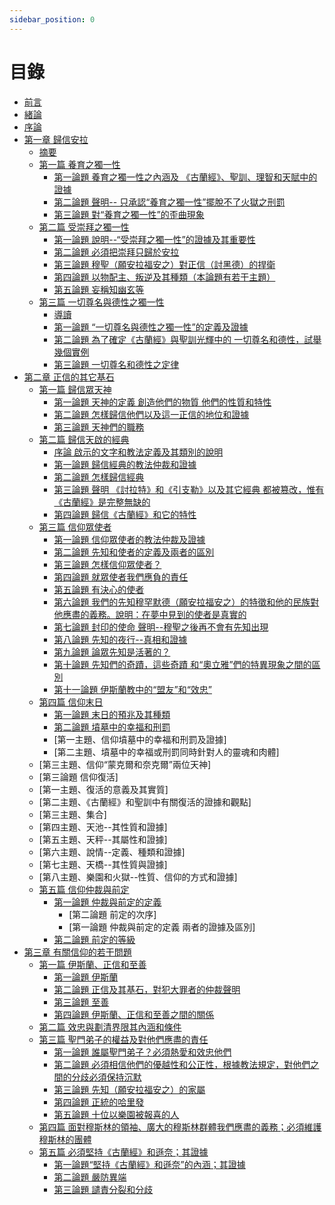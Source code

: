 ```yaml
---
sidebar_position: 0
---
```


# 目錄

- [前言](https://iimaanchinese.netlify.app/docs/iimaan/intro)
- [緒論](https://iimaanchinese.netlify.app/docs/iimaan/intro2)
- [序論](https://iimaanchinese.netlify.app/docs/iimaan/intro3)
- [第一章 歸信安拉](https://iimaanchinese.netlify.app/docs/category/%E7%AC%AC%E4%B8%80%E7%AB%A0-%E6%AD%B8%E4%BF%A1%E5%AE%89%E6%8B%89)
    - [摘要](https://iimaanchinese.netlify.app/docs/iimaan/chapter1/intro)
    - [第一篇 養育之獨一性](https://iimaanchinese.netlify.app/docs/category/%E7%AC%AC%E4%B8%80%E7%AF%87-%E9%A4%8A%E8%82%B2%E4%B9%8B%E7%8D%A8%E4%B8%80%E6%80%A7)
        - [第一論題 養育之獨一性之內涵及 《古蘭經》、聖訓、理智和天賦中的證據](https://iimaanchinese.netlify.app/docs/iimaan/chapter1/section1/topic1)
        - [第二論題 聲明-- 只承認“養育之獨一性”擺脫不了火獄之刑罰](https://iimaanchinese.netlify.app/docs/iimaan/chapter1/section1/topic2)
        - [第三論題 對“養育之獨一性”的歪曲現象](https://iimaanchinese.netlify.app/docs/iimaan/chapter1/section1/topic3)
    - [第二篇 受崇拜之獨一性](https://iimaanchinese.netlify.app/docs/category/%E7%AC%AC%E4%BA%8C%E7%AF%87-%E5%8F%97%E5%B4%87%E6%8B%9C%E4%B9%8B%E7%8D%A8%E4%B8%80%E6%80%A7)
        - [第一論題 說明--“受崇拜之獨一性”的證據及其重要性](https://iimaanchinese.netlify.app/docs/iimaan/chapter1/section2/topic1)
        - [第二論題 必須把崇拜只歸於安拉](https://iimaanchinese.netlify.app/docs/iimaan/chapter1/section2/topic2)
        - [第三論題 穆聖（願安拉福安之）對正信（討黑德）的捍衛](https://iimaanchinese.netlify.app/docs/iimaan/chapter1/section2/topic3)
        - [第四論題 以物配主、叛逆及其種類（本論題有若干主題）](https://iimaanchinese.netlify.app/docs/iimaan/chapter1/section2/topic4)
        - [第五論題 妄稱知幽玄等](https://iimaanchinese.netlify.app/docs/iimaan/chapter1/section2/topic5)
    - [第三篇 一切尊名與德性之獨一性](https://iimaanchinese.netlify.app/docs/category/%E7%AC%AC%E4%B8%89%E7%AF%87-%E4%B8%80%E5%88%87%E5%B0%8A%E5%90%8D%E8%88%87%E5%BE%B7%E6%80%A7%E4%B9%8B%E7%8D%A8%E4%B8%80%E6%80%A7)
        - [導讀](https://iimaanchinese.netlify.app/docs/iimaan/chapter1/section3/guide)
        - [第一論題 “一切尊名與德性之獨一性”的定義及證據](https://iimaanchinese.netlify.app/docs/iimaan/chapter1/section3/topic1)
        - [第二論題 為了確定《古蘭經》與聖訓光輝中的 一切尊名和德性，試舉幾個實例](https://iimaanchinese.netlify.app/docs/iimaan/chapter1/section3/topic2)
        - [第三論題 一切尊名和德性之定律](https://iimaanchinese.netlify.app/docs/iimaan/chapter1/section3/topic3)
- [第二章 正信的其它基石](https://iimaanchinese.netlify.app/docs/category/%E7%AC%AC%E4%BA%8C%E7%AB%A0-%E6%AD%A3%E4%BF%A1%E7%9A%84%E5%85%B6%E4%BB%96%E5%9F%BA%E7%9F%B3)
    - [第一篇 歸信眾天神](https://iimaanchinese.netlify.app/docs/category/%E7%AC%AC%E4%B8%80%E7%AF%87-%E6%AD%B8%E4%BF%A1%E7%9C%BE%E5%A4%A9%E7%A5%9E)
        - [第一論題 天神的定義 創造他們的物質 他們的性質和特性](https://iimaanchinese.netlify.app/docs/iimaan/chapter2/section1/topic1)
        - [第二論題 怎樣歸信他們以及這一正信的地位和證據](https://iimaanchinese.netlify.app/docs/iimaan/chapter2/section1/topic2)
        - [第三論題 天神們的職務](https://iimaanchinese.netlify.app/docs/iimaan/chapter2/section1/topic3)
    - [第二篇 歸信天啟的經典](https://iimaanchinese.netlify.app/docs/category/%E7%AC%AC%E4%BA%8C%E7%AF%87-%E6%AD%B8%E4%BF%A1%E5%A4%A9%E5%95%9F%E7%9A%84%E7%B6%93%E5%85%B8)
        - [序論 啟示的文字和教法定義及其類別的說明](https://iimaanchinese.netlify.app/docs/iimaan/chapter2/section2/intro)
        - [第一論題 歸信經典的教法仲裁和證據](https://iimaanchinese.netlify.app/docs/iimaan/chapter2/section2/topic1)
        - [第二論題 怎樣歸信經典](https://iimaanchinese.netlify.app/docs/iimaan/chapter2/section2/topic2)
        - [第三論題 聲明 《討拉特》和《引支勒》以及其它經典 都被篡改，惟有《古蘭經》是完整無缺的](https://iimaanchinese.netlify.app/docs/iimaan/chapter2/section2/topic3)
        - [第四論題 歸信《古蘭經》和它的特性](https://iimaanchinese.netlify.app/docs/iimaan/chapter2/section2/topic4)
    - [第三篇 信仰眾使者](https://iimaanchinese.netlify.app/docs/category/%E7%AC%AC%E4%B8%89%E7%AF%87-%E4%BF%A1%E4%BB%B0%E7%9C%BE%E4%BD%BF%E8%80%85)
        - [第一論題 信仰眾使者的教法仲裁及證據](https://iimaanchinese.netlify.app/docs/iimaan/chapter2/section3/topic1)
        - [第二論題 先知和使者的定義及兩者的區別](https://iimaanchinese.netlify.app/docs/iimaan/chapter2/section3/topic2)
        - [第三論題 怎樣信仰眾使者？ ](https://iimaanchinese.netlify.app/docs/iimaan/chapter2/section3/topic3)
        - [第四論題 就眾使者我們應負的責任](https://iimaanchinese.netlify.app/docs/iimaan/chapter2/section3/topic4)
        - [第五論題 有決心的使者](https://iimaanchinese.netlify.app/docs/iimaan/chapter2/section3/topic5)
        - [第六論題 我們的先知穆罕默德（願安拉福安之）的特徵和他的民族對他應盡的義務。說明：在夢中見到的使者是真實的](https://iimaanchinese.netlify.app/docs/iimaan/chapter2/section3/topic6)
        - [第七論題 封印的使命 聲明--穆聖之後再不會有先知出現](https://iimaanchinese.netlify.app/docs/iimaan/chapter2/section3/topic7)
        - [第八論題 先知的夜行--真相和證據](https://iimaanchinese.netlify.app/docs/iimaan/chapter2/section3/topic8)
        - [第九論題 論眾先知是活著的？ ](https://iimaanchinese.netlify.app/docs/iimaan/chapter2/section3/topic9)
        - [第十論題 先知們的奇蹟，這些奇蹟 和“奧立雅”們的特異現象之間的區別](https://iimaanchinese.netlify.app/docs/iimaan/chapter2/section3/topic10)
        - [第十一論題 伊斯蘭教中的“盟友”和“效忠”](https://iimaanchinese.netlify.app/docs/iimaan/chapter2/section3/topic11)
    - [第四篇 信仰末日](https://iimaanchinese.netlify.app/docs/category/%E7%AC%AC%E5%9B%9B%E7%AF%87-%E4%BF%A1%E4%BB%B0%E6%9C%AB%E6%97%A5)
        - [第一論題 末日的預兆及其種類](https://iimaanchinese.netlify.app/docs/iimaan/chapter2/section4/topic1)
        - [第二論題 墳墓中的幸福和刑罰](https://iimaanchinese.netlify.app/docs/iimaan/chapter2/section4/topic2)
        - [第一主題、信仰墳墓中的幸福和刑罰及證據]
        - [第二主題、墳墓中的幸福或刑罰同時針對人的靈魂和肉體]
    - [第三主題、信仰“蒙克爾和奈克爾”兩位天神]
    - [第三論題 信仰復活]
    - [第一主題、復活的意義及其實質]
    - [第二主題、《古蘭經》和聖訓中有關復活的證據和觀點]
    - [第三主題、集合]
    - [第四主題、天池--其性質和證據]
    - [第五主題、天秤--其屬性和證據]
    - [第六主題、說情--定義、種類和證據]
    - [第七主題、天橋--其性質與證據]
    - [第八主題、樂園和火獄--性質、信仰的方式和證據]
    - [第五篇 信仰仲裁與前定](https://iimaanchinese.netlify.app/docs/category/%E7%AC%AC%E4%BA%94%E7%AF%87-%E4%BF%A1%E4%BB%B0%E4%BB%B2%E8%A3%81%E8%88%87%E5%89%8D%E5%AE%9A)
        - [第一論題 仲裁與前定的定義](https://iimaanchinese.netlify.app/docs/iimaan/chapter2/section5/topic1)
            - [第二論題 前定的次序]
            - [第一論題 仲裁與前定的定義 兩者的證據及區別]
        - [第二論題 前定的等級](https://iimaanchinese.netlify.app/docs/iimaan/chapter2/section5/topic2)
- [第三章 有關信仰的若干問題](https://iimaanchinese.netlify.app/docs/category/%E7%AC%AC%E4%B8%89%E7%AB%A0-%E6%9C%89%E9%97%9C%E4%BF%A1%E4%BB%B0%E7%9A%84%E8%8B%A5%E5%B9%B2%E5%95%8F%E9%A1%8C)
    - [第一篇 伊斯蘭、正信和至善](https://iimaanchinese.netlify.app/docs/category/%E7%AC%AC%E4%B8%80%E7%AF%87-%E4%BC%8A%E6%96%AF%E8%98%AD%E6%AD%A3%E4%BF%A1%E5%92%8C%E8%87%B3%E5%96%84)
        - [第一論題 伊斯蘭](https://iimaanchinese.netlify.app/docs/iimaan/chapter3/section1/topic1)
        - [第二論題 正信及其基石，對犯大罪者的仲裁聲明](https://iimaanchinese.netlify.app/docs/iimaan/chapter3/section1/topic2)
        - [第三論題 至善](https://iimaanchinese.netlify.app/docs/iimaan/chapter3/section1/topic3)
        - [第四論題 伊斯蘭、正信和至善之間的關係](https://iimaanchinese.netlify.app/docs/iimaan/chapter3/section1/topic4)
    - [第二篇 效忠與劃清界限其內涵和條件](https://iimaanchinese.netlify.app/docs/category/%E7%AC%AC%E4%BA%8C%E7%AF%87-%E6%95%88%E5%BF%A0%E8%88%87%E5%8A%83%E6%B8%85%E7%95%8C%E9%99%90%E5%85%B6%E5%85%A7%E6%B6%B5%E5%92%8C%E6%A2%9D%E4%BB%B6)
    - [第三篇 聖門弟子的權益及對他們應盡的責任](https://iimaanchinese.netlify.app/docs/category/%E7%AC%AC%E4%B8%89%E7%AF%87-%E8%81%96%E9%96%80%E5%BC%9F%E5%AD%90%E7%9A%84%E6%AC%8A%E7%9B%8A%E5%8F%8A%E5%B0%8D%E4%BB%96%E5%80%91%E6%87%89%E7%9B%A1%E7%9A%84%E8%B2%AC%E4%BB%BB)
        - [第一論題 誰屬聖門弟子？必須熱愛和效忠他們](https://iimaanchinese.netlify.app/docs/iimaan/chapter3/section3/topic1)
        - [第二論題 必須相信他們的優越性和公正性，根據教法規定，對他們之間的分歧必須保持沉默](https://iimaanchinese.netlify.app/docs/iimaan/chapter3/section3/topic2)
        - [第三論題 先知（願安拉福安之）的家屬](https://iimaanchinese.netlify.app/docs/iimaan/chapter3/section3/topic3)
        - [第四論題 正統的哈里發](https://iimaanchinese.netlify.app/docs/iimaan/chapter3/section3/topic4)
        - [第五論題 十位以樂園被報喜的人](https://iimaanchinese.netlify.app/docs/iimaan/chapter3/section3/topic5)
    - [第四篇 面對穆斯林的領袖、廣大的穆斯林群體我們應盡的義務；必須維護穆斯林的團體](https://iimaanchinese.netlify.app/docs/category/%E7%AC%AC%E5%9B%9B%E7%AF%87-%E9%9D%A2%E5%B0%8D%E7%A9%86%E6%96%AF%E6%9E%97%E7%9A%84%E9%A0%98%E8%A2%96%E5%BB%A3%E5%A4%A7%E7%9A%84%E7%A9%86%E6%96%AF%E6%9E%97%E7%BE%A4%E9%AB%94%E6%88%91%E5%80%91%E6%87%89%E7%9B%A1%E7%9A%84%E7%BE%A9%E5%8B%99%E5%BF%85%E9%A0%88%E7%B6%AD%E8%AD%B7%E7%A9%86%E6%96%AF%E6%9E%97%E7%9A%84%E5%9C%98%E9%AB%94)
    - [第五篇 必須堅持《古蘭經》和遜奈；其證據](https://iimaanchinese.netlify.app/docs/category/%E7%AC%AC%E4%BA%94%E7%AF%87-%E5%BF%85%E9%A0%88%E5%A0%85%E6%8C%81%E5%8F%A4%E8%98%AD%E7%B6%93%E5%92%8C%E9%81%9C%E5%A5%88%E7%9A%84%E7%90%86%E6%93%9A)
        - [第一論題“堅持《古蘭經》和遜奈”的內涵；其證據](https://iimaanchinese.netlify.app/docs/iimaan/chapter3/section5/topic1)
        - [第二論題 嚴防異端](https://iimaanchinese.netlify.app/docs/iimaan/chapter3/section5/topic2)
        - [第三論題 譴責分裂和分歧](https://iimaanchinese.netlify.app/docs/iimaan/chapter3/section5/topic3)
